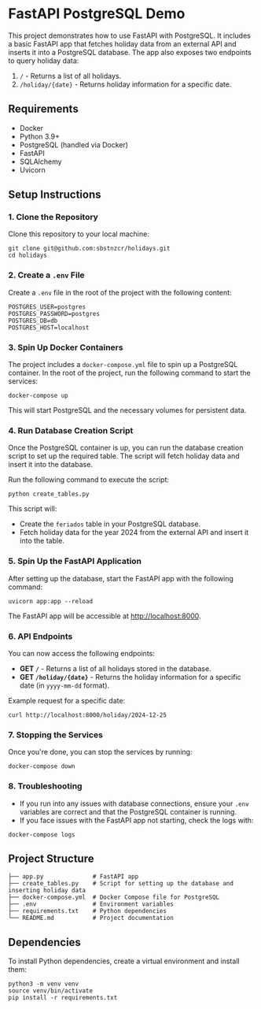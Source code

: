 # FastAPI PostgreSQL Demo

This project demonstrates how to use FastAPI with PostgreSQL. It includes a basic FastAPI app that fetches holiday data from an external API and inserts it into a PostgreSQL database. The app also exposes two endpoints to query holiday data:

1. `/` - Returns a list of all holidays.
2. `/holiday/{date}` - Returns holiday information for a specific date.

## Requirements

- Docker
- Python 3.9+
- PostgreSQL (handled via Docker)
- FastAPI
- SQLAlchemy
- Uvicorn

## Setup Instructions

### 1. Clone the Repository

Clone this repository to your local machine:

```
git clone git@github.com:sbstnzcr/holidays.git
cd holidays
```

### 2. Create a `.env` File

Create a `.env` file in the root of the project with the following content:

```
POSTGRES_USER=postgres
POSTGRES_PASSWORD=postgres
POSTGRES_DB=db
POSTGRES_HOST=localhost
```

### 3. Spin Up Docker Containers

The project includes a `docker-compose.yml` file to spin up a PostgreSQL container. In the root of the project, run the following command to start the services:

```
docker-compose up
```

This will start PostgreSQL and the necessary volumes for persistent data.

### 4. Run Database Creation Script

Once the PostgreSQL container is up, you can run the database creation script to set up the required table. The script will fetch holiday data and insert it into the database.

Run the following command to execute the script:

```
python create_tables.py
```

This script will:
- Create the `feriados` table in your PostgreSQL database.
- Fetch holiday data for the year 2024 from the external API and insert it into the table.

### 5. Spin Up the FastAPI Application

After setting up the database, start the FastAPI app with the following command:

```
uvicorn app:app --reload
```

The FastAPI app will be accessible at [http://localhost:8000](http://localhost:8000).

### 6. API Endpoints

You can now access the following endpoints:

- **GET `/`** - Returns a list of all holidays stored in the database.
- **GET `/holiday/{date}`** - Returns the holiday information for a specific date (in `yyyy-mm-dd` format).

Example request for a specific date:
```
curl http://localhost:8000/holiday/2024-12-25
```

### 7. Stopping the Services

Once you're done, you can stop the services by running:

```
docker-compose down
```

### 8. Troubleshooting

- If you run into any issues with database connections, ensure your `.env` variables are correct and that the PostgreSQL container is running.
- If you face issues with the FastAPI app not starting, check the logs with:

```
docker-compose logs
```

## Project Structure

```
├── app.py              # FastAPI app
├── create_tables.py    # Script for setting up the database and inserting holiday data
├── docker-compose.yml  # Docker Compose file for PostgreSQL
├── .env                # Environment variables
├── requirements.txt    # Python dependencies
└── README.md           # Project documentation
```

## Dependencies

To install Python dependencies, create a virtual environment and install them:

```
python3 -m venv venv
source venv/bin/activate
pip install -r requirements.txt
```
